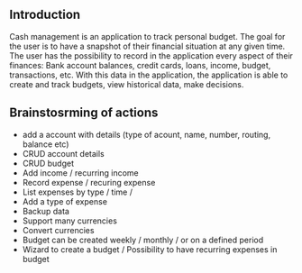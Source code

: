 ## Introduction

Cash management is an application to track personal budget. The goal for the user is to have a snapshot of their financial situation at any given time. 
The user has the possibility to record in the application every aspect of their finances: Bank account balances, credit cards, loans, income, budget, 
transactions, etc. With this data in the application, the application is able to create and track budgets, view historical data, make decisions.
	
## Brainstosrming of actions

- add a account with details (type of acount, name, number, routing, balance etc)
- CRUD account details
- CRUD budget 
- Add income / recurring income
- Record expense / recuring expense 
- List expenses by type / time / 
- Add a type of expense
- Backup data
- Support many currencies
- Convert currencies
- Budget can be created weekly / monthly / or on a defined period
- Wizard to create a budget / Possibility to have recurring expenses in budget
	
